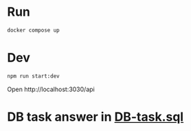 # Run

```bash
docker compose up
```

# Dev

```bash
npm run start:dev
```


Open http://localhost:3030/api

# DB task answer in [DB-task.sql](DB-task.sql)